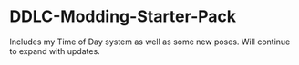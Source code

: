 # DDLC-Modding-Starter-Pack
Includes my Time of Day system as well as some new poses. Will continue to expand with updates.
